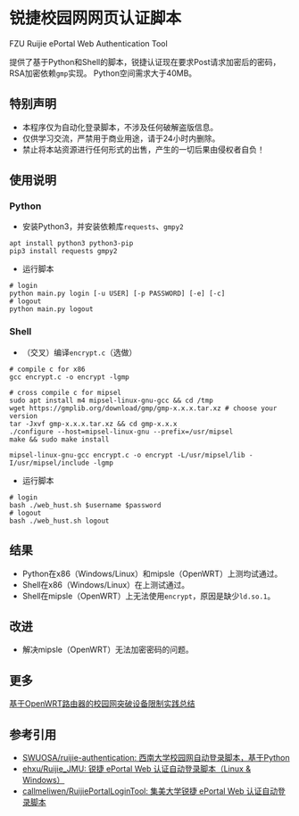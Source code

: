 # 锐捷校园网网页认证脚本

FZU Ruijie ePortal Web Authentication Tool

提供了基于Python和Shell的脚本，锐捷认证现在要求Post请求加密后的密码，RSA加密依赖`gmp`实现。
Python空间需求大于40MB。

## 特别声明

- 本程序仅为自动化登录脚本，不涉及任何破解盗版信息。
- 仅供学习交流，严禁用于商业用途，请于24小时内删除。
- 禁止将本站资源进行任何形式的出售，产生的一切后果由侵权者自负！

## 使用说明

### Python

- 安装Python3，并安装依赖库`requests`、`gmpy2`

```shell
apt install python3 python3-pip
pip3 install requests gmpy2
```

- 运行脚本

```shell
# login
python main.py login [-u USER] [-p PASSWORD] [-e] [-c]
# logout
python main.py logout
```

### Shell

- （交叉）编译`encrypt.c`（选做）

```shell
# compile c for x86
gcc encrypt.c -o encrypt -lgmp

# cross compile c for mipsel
sudo apt install m4 mipsel-linux-gnu-gcc && cd /tmp
wget https://gmplib.org/download/gmp/gmp-x.x.x.tar.xz # choose your version
tar -Jxvf gmp-x.x.x.tar.xz && cd gmp-x.x.x
./configure --host=mipsel-linux-gnu --prefix=/usr/mipsel
make && sudo make install

mipsel-linux-gnu-gcc encrypt.c -o encrypt -L/usr/mipsel/lib -I/usr/mipsel/include -lgmp
```

- 运行脚本

```shell
# login
bash ./web_hust.sh $username $password
# logout
bash ./web_hust.sh logout 
```

## 结果

- Python在x86（Windows/Linux）和mipsle（OpenWRT）上测均试通过。
- Shell在x86（Windows/Linux）在上测试通过。
- Shell在mipsle（OpenWRT）上无法使用`encrypt`，原因是缺少`ld.so.1`。

## 改进

- 解决mipsle（OpenWRT）无法加密密码的问题。

## 更多

[基于OpenWRT路由器的校园网突破设备限制实践总结](校园网路由器.md)

## 参考引用

- [SWUOSA/ruijie-authentication: 西南大学校园网自动登录脚本，基于Python](https://github.com/SWUOSA/ruijie-authentication)
- [ehxu/Ruijie_JMU: 锐捷 ePortal Web 认证自动登录脚本（Linux & Windows）](https://github.com/ehxu/Ruijie_JMU)
- [callmeliwen/RuijiePortalLoginTool: 集美大学锐捷 ePortal Web 认证自动登录脚本](https://github.com/callmeliwen/RuijiePortalLoginTool)
